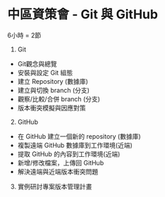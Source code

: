 # 中區資策會 - Git 與 GitHub

6小時 = 2節

1. Git
  - Git觀念與總覽
  - 安裝與設定 Git 組態
  - 建立 Repository (數據庫)
  - 建立與切換 branch (分支)
  - 觀察/比較/合併 branch (分支)
  - 版本衝突模擬與因應對策

2. GitHub
  - 在 GitHub 建立一個新的 repository (數據庫)
  - 複製遠端 GitHub 數據庫到工作環境(近端)
  - 提取 GitHub 的內容到工作環境(近端)
  - 新增/修改檔案，上傳回 GitHub
  - 解決遠端與近端版本衝突問題

3. 實例研討專案版本管理計畫